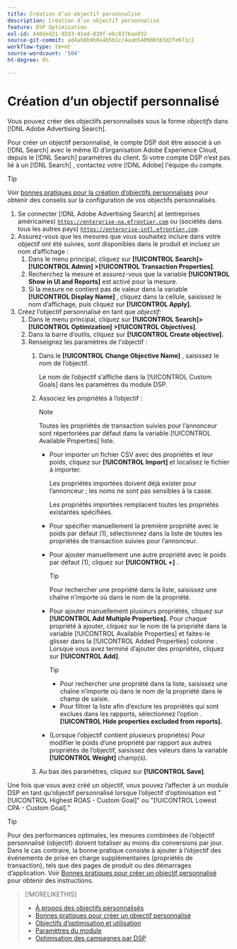 ```yaml
---
title: Création d’un objectif personnalisé
description: Création d’un objectif personnalisé
feature: DSP Optimization
exl-id: 440ded21-92d3-41ad-839f-ebc8376aa932
source-git-commit: ad4ab8b9b0a4b5b1cc4aab540900363d2fe671c2
workflow-type: tm+mt
source-wordcount: '504'
ht-degree: 0%

---
```


# Création d’un objectif personnalisé

Vous pouvez créer des objectifs personnalisés sous la forme *objectifs* dans [!DNL Adobe Advertising Search].

Pour créer un objectif personnalisé, le compte DSP doit être associé à un [!DNL Search] avec le même ID d’organisation Adobe Experience Cloud, depuis le [!DNL Search] paramètres du client. Si votre compte DSP n’est pas lié à un [!DNL Search] , contactez votre [!DNL Adobe] l&#39;équipe du compte.

>[!TIP]
>
>Voir [bonnes pratiques pour la création d’objectifs personnalisés](custom-goal-best-practices.md) pour obtenir des conseils sur la configuration de vos objectifs personnalisés.

1. Se connecter [!DNL Adobe Advertising Search] at (entreprises américaines) [`https://enterprise-na.efrontier.com`](https://enterprise-na.efrontier.com) ou (sociétés dans tous les autres pays) [`https://enterprise-intl.efrontier.com`](https://enterprise-intl.efrontier.com).
1. Assurez-vous que les mesures que vous souhaitez inclure dans votre objectif ont été suivies, sont disponibles dans le produit et incluez un nom d’affichage :
   1. Dans le menu principal, cliquez sur **[!UICONTROL Search]> [!UICONTROL Admin] >[!UICONTROL Transaction Properties]**.
   1. Recherchez la mesure et assurez-vous que la variable **[!UICONTROL Show in UI and Reports]** est activé pour la mesure.
   1. Si la mesure ne contient pas de valeur dans la variable **[!UICONTROL Display Name]** , cliquez dans la cellule, saisissez le nom d’affichage, puis cliquez sur **[!UICONTROL Apply].**
1. Créez l’objectif personnalisé en tant que *objectif*:
   1. Dans le menu principal, cliquez sur **[!UICONTROL Search]> [!UICONTROL Optimization] >[!UICONTROL Objectives]**.
   1. Dans la barre d’outils, cliquez sur **[!UICONTROL Create objective].**
   1. Renseignez les paramètres de l&#39;objectif :
      1. Dans le **[!UICONTROL Change Objective Name]** , saisissez le nom de l’objectif.

         Le nom de l’objectif s’affiche dans la [!UICONTROL Custom Goals] dans les paramètres du module DSP.

      1. Associez les propriétés à l’objectif :

         >[!NOTE]
         >
         > Toutes les propriétés de transaction suivies pour l’annonceur sont répertoriées par défaut dans la variable [!UICONTROL Available Properties] liste.

         * Pour importer un fichier CSV avec des propriétés et leur poids, cliquez sur **[!UICONTROL Import]** et localisez le fichier à importer.

            Les propriétés importées doivent déjà exister pour l’annonceur ; les noms ne sont pas sensibles à la casse.

            Les propriétés importées remplacent toutes les propriétés existantes spécifiées.

         * Pour spécifier manuellement la première propriété avec le poids par défaut (1), sélectionnez dans la liste de toutes les propriétés de transaction suivies pour l’annonceur.

         * Pour ajouter manuellement une autre propriété avec le poids par défaut (1), cliquez sur **[!UICONTROL +]** .

            >[!TIP]
            >
            > Pour rechercher une propriété dans la liste, saisissez une chaîne n’importe où dans le nom de la propriété.

         * Pour ajouter manuellement plusieurs propriétés, cliquez sur **[!UICONTROL Add Multiple Properties].** Pour chaque propriété à ajouter, cliquez sur le nom de la propriété dans la variable [!UICONTROL Available Properties] et faites-le glisser dans la [!UICONTROL Added Properties] colonne . Lorsque vous avez terminé d’ajouter des propriétés, cliquez sur **[!UICONTROL Add]**.

            >[!TIP]
            >
            >* Pour rechercher une propriété dans la liste, saisissez une chaîne n’importe où dans le nom de la propriété dans le champ de saisie.
            >* Pour filtrer la liste afin d’exclure les propriétés qui sont exclues dans les rapports, sélectionnez l’option . **[!UICONTROL Hide properties excluded from reports].**


         * (Lorsque l’objectif contient plusieurs propriétés) Pour modifier le poids d’une propriété par rapport aux autres propriétés de l’objectif, saisissez des valeurs dans la variable **[!UICONTROL Weight]** champ(s).
      1. Au bas des paramètres, cliquez sur **[!UICONTROL Save]**.


Une fois que vous avez créé un objectif, vous pouvez l’affecter à un module DSP en tant qu’objectif personnalisé lorsque l’objectif d’optimisation est &quot;[!UICONTROL Highest ROAS - Custom Goal]&quot; ou &quot;[!UICONTROL Lowest CPA - Custom Goal].&quot;

>[!TIP]
>
>Pour des performances optimales, les mesures combinées de l’objectif personnalisé (objectif) doivent totaliser au moins dix conversions par jour. Dans le cas contraire, la bonne pratique consiste à ajouter à l’objectif des événements de prise en charge supplémentaires (propriétés de transaction), tels que des pages de produit ou des démarrages d’application. Voir [Bonnes pratiques pour créer un objectif personnalisé](custom-goal-best-practices.md) pour obtenir des instructions.

>[!MORELIKETHIS]
>
>* [À propos des objectifs personnalisés](custom-goal-about.md)
>* [Bonnes pratiques pour créer un objectif personnalisé](custom-goal-best-practices.md)
>* [Objectifs d’optimisation et utilisation](optimization-goals.md)
>* [Paramètres du module](/help/dsp/campaign-management/packages/package-settings.md)
> * [Optimisation des campagnes par DSP](optimization-how-dsp-optimizes-campaigns.md)

